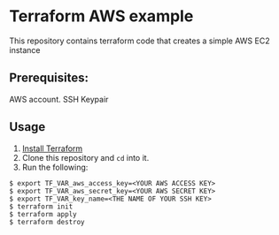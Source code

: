 # Terraform AWS example

This repository contains terraform code that creates a simple AWS EC2 instance

## Prerequisites:
AWS account.
SSH Keypair

## Usage

1. [Install Terraform](https://www.terraform.io/intro/getting-started/install.html)
2. Clone this repository and `cd` into it.
3. Run the following:

```
$ export TF_VAR_aws_access_key=<YOUR AWS ACCESS KEY>
$ export TF_VAR_aws_secret_key=<YOUR AWS SECRET KEY>
$ export TF_VAR_key_name=<THE NAME OF YOUR SSH KEY>
$ terraform init
$ terraform apply
$ terraform destroy
```
